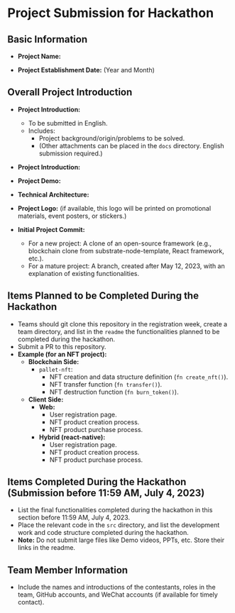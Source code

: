 
# Project Submission for Hackathon

## Basic Information
- **Project Name:** 

- **Project Establishment Date:** (Year and Month)

## Overall Project Introduction
- **Project Introduction:**
  - To be submitted in English.
  - Includes:
    - Project background/origin/problems to be solved.
    - (Other attachments can be placed in the `docs` directory. English submission required.)

- **Project Introduction:**

- **Project Demo:**

- **Technical Architecture:**

- **Project Logo:** (if available, this logo will be printed on promotional materials, event posters, or stickers.)

- **Initial Project Commit:**
  - For a new project: A clone of an open-source framework (e.g., blockchain clone from substrate-node-template, React framework, etc.).
  - For a mature project: A branch, created after May 12, 2023, with an explanation of existing functionalities.

## Items Planned to be Completed During the Hackathon
- Teams should git clone this repository in the registration week, create a team directory, and list in the `readme` the functionalities planned to be completed during the hackathon.
- Submit a PR to this repository.
- **Example (for an NFT project):**
  - **Blockchain Side:**
    - `pallet-nft`:
      - NFT creation and data structure definition (`fn create_nft()`).
      - NFT transfer function (`fn transfer()`).
      - NFT destruction function (`fn burn_token()`).
  - **Client Side:**
    - **Web:**
      - User registration page.
      - NFT product creation process.
      - NFT product purchase process.
    - **Hybrid (react-native):**
      - User registration page.
      - NFT product creation process.
      - NFT product purchase process.

## Items Completed During the Hackathon (Submission before 11:59 AM, July 4, 2023)
- List the final functionalities completed during the hackathon in this section before 11:59 AM, July 4, 2023.
- Place the relevant code in the `src` directory, and list the development work and code structure completed during the hackathon.
- **Note:** Do not submit large files like Demo videos, PPTs, etc. Store their links in the readme.

## Team Member Information
- Include the names and introductions of the contestants, roles in the team, GitHub accounts, and WeChat accounts (if available for timely contact).
